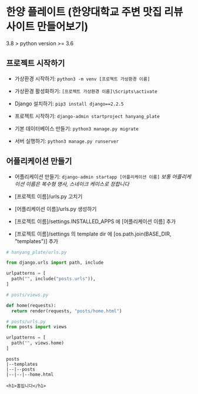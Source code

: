 # 한양 플레이트 (한양대학교 주변 맛집 리뷰 사이트 만들어보기)

3.8 > python version >= 3.6

## 프로젝트 시작하기

- 가상환경 시작하기: `python3 -m venv [프로젝트 가상환경 이름]`

- 가상환경 활성화하기: `[프로젝트 가상환경 이름]\Scripts\activate`

- Django 설치하기: `pip3 install django==2.2.5`

- 프로젝트 시작하기: `django-admin startproject hanyang_plate`

- 기본 데이터베이스 만들기: `python3 manage.py migrate`

- 서버 실행하기: `python3 manage.py runserver`


## 어플리케이션 만들기

- 어플리케이션 만들기: `django-admin startapp [어플리케이션 이름]`
*보통 어플리케이션 이름은 복수형 명사, 스네이크 케이스로 정합니다*

- [프로젝트 이름]/urls.py 고치기

- [어플리케이션 이름]/urls.py 생성하기

- [프로젝트 이름]/settings.INSTALLED_APPS 에 [어플리케이션 이름] 추가

- [프로젝트 이름]/settings 의 template dir 에 [os.path.join(BASE_DIR, "templates")] 추가

```python
# hanyang_plate/urls.py

from django.urls import path, include

urlpatterns = [
  path("", include("posts.urls")),
]

```  

```python
# posts/views.py

def home(requests):
  return render(requests, "posts/home.html")

```  

```python
# posts/urls.py
from posts import views

urlpatterns = [
  path("", views.home)
]

```  

```
posts
|--templates
|--|--posts
|--|--|--home.html

<h1>홈입니다</h1>

```  
